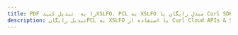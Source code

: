 ---title: PDF را به  تبدیل کنیدXSLFO، PCL به XSLFO مبدل رایگان یا Curl SDKdescription: تبدیل رایگانPCL به XSLFO با استفاده از Curl Cloud APIs & SDK همچنین اسناد PDF را در Cloud ایجاد، ویرایش و رندر کنید.---